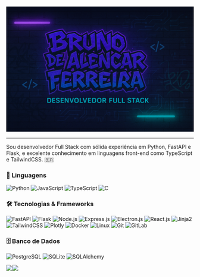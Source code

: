 ![Header](https://github.com/oBrunoz/oBrunoz/blob/main/profile.png)

---

Sou desenvolvedor Full Stack com sólida experiência em Python, FastAPI e Flask, e excelente conhecimento em linguagens front-end como TypeScript e TailwindCSS. 🇧🇷

### 🔧 Linguagens  
![Python](https://img.shields.io/badge/-Python-000?&logo=Python) ![JavaScript](https://img.shields.io/badge/-JavaScript-000?&logo=JavaScript) ![TypeScript](https://img.shields.io/badge/-TypeScript-000?&logo=TypeScript) ![C](https://img.shields.io/badge/-C-000?&logo=C)

### 🛠️ Tecnologias & Frameworks  
![FastAPI](https://img.shields.io/badge/-FastAPI-000?&logo=fastapi) ![Flask](https://img.shields.io/badge/-Flask-000?&logo=flask) ![Node.js](https://img.shields.io/badge/-Node.js-000?&logo=node.js) ![Express.js](https://img.shields.io/badge/-Express.js-000?&logo=express) ![Electron.js](https://img.shields.io/badge/-Electron-000?&logo=electron) ![React.js](https://img.shields.io/badge/-React-000?&logo=react) ![Jinja2](https://img.shields.io/badge/-Jinja2-000?&logo=jinja) ![TailwindCSS](https://img.shields.io/badge/-TailwindCSS-000?&logo=tailwindcss) ![Plotly](https://img.shields.io/badge/-Plotly-000?&logo=plotly) ![Docker](https://img.shields.io/badge/-Docker-000?&logo=docker) ![Linux](https://img.shields.io/badge/-Linux-000?&logo=linux) ![Git](https://img.shields.io/badge/-Git-000?&logo=git) ![GitLab](https://img.shields.io/badge/-GitLab-000?&logo=gitlab)

### 🗄️ Banco de Dados  
![PostgreSQL](https://img.shields.io/badge/-PostgreSQL-000?&logo=postgresql) ![SQLite](https://img.shields.io/badge/-SQLite-000?&logo=sqlite) ![SQLAlchemy](https://img.shields.io/badge/-SQLAlchemy-000?&logo=alchemy)

<img height="137px" src="https://github-readme-stats.vercel.app/api?username=oBrunoz&hide_title=true&hide_border=true&show_icons=true&include_all_commits=true&count_private=true&line_height=21&text_color=FDFAF6&icon_color=FFB433&theme=dark" /><!-- wi*quL3fcV --><img height="137px" src="https://github-readme-stats.vercel.app/api/top-langs/?username=oBrunoz&hide=html&hide_title=true&hide_border=true&layout=compact&langs_count=6&exclude_repo=comp426,Redventures-Movie-Quotes&text_color=FDFAF6&icon_color=FFB433&theme=dark" />
